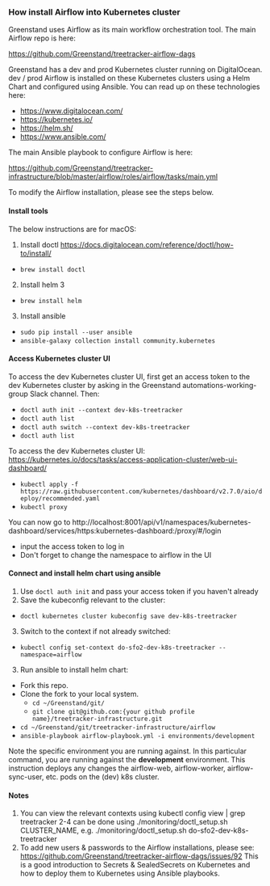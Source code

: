 ### How install Airflow into Kubernetes cluster
Greenstand uses Airflow as its main workflow orchestration tool. The main Airflow repo is here:

https://github.com/Greenstand/treetracker-airflow-dags

Greenstand has a dev and prod Kubernetes cluster running on DigitalOcean. dev / prod Airflow is installed on these Kubernetes clusters using a Helm Chart and configured using Ansible. You can read up on these technologies here:
- https://www.digitalocean.com/
- https://kubernetes.io/
- https://helm.sh/
- https://www.ansible.com/

The main Ansible playbook to configure Airflow is here:

https://github.com/Greenstand/treetracker-infrastructure/blob/master/airflow/roles/airflow/tasks/main.yml

To modify the Airflow installation, please see the steps below.

#### Install tools
The below instructions are for macOS:
1. Install doctl https://docs.digitalocean.com/reference/doctl/how-to/install/
- `brew install doctl`
2. Install helm 3
- `brew install helm`
3. Install ansible
- `sudo pip install --user ansible`
- `ansible-galaxy collection install community.kubernetes`

#### Access Kubernetes cluster UI
To access the dev Kubernetes cluster UI, first get an access token to the dev Kubernetes cluster by asking in the Greenstand automations-working-group Slack channel. Then:
- `doctl auth init --context dev-k8s-treetracker`
- `doctl auth list`
- `doctl auth switch --context dev-k8s-treetracker`
- `doctl auth list`

To access the dev Kubernetes cluster UI:
https://kubernetes.io/docs/tasks/access-application-cluster/web-ui-dashboard/
- `kubectl apply -f https://raw.githubusercontent.com/kubernetes/dashboard/v2.7.0/aio/deploy/recommended.yaml`
- `kubectl proxy`

You can now go to
http://localhost:8001/api/v1/namespaces/kubernetes-dashboard/services/https:kubernetes-dashboard:/proxy/#/login
- input the access token to log in
- Don't forget to change the namespace to airflow in the UI

#### Connect and install helm chart using ansible
1. Use `doctl auth init` and pass your access token if you haven't already
2. Save the kubeconfig relevant to the cluster:
- `doctl kubernetes cluster kubeconfig save dev-k8s-treetracker`
3. Switch to the context if not already switched:
- `kubectl config set-context do-sfo2-dev-k8s-treetracker --namespace=airflow` 
3. Run ansible to install helm chart:
- Fork this repo.
- Clone the fork to your local system.
  - `cd ~/Greenstand/git/`
  - `git clone git@github.com:{your github profile name}/treetracker-infrastructure.git`
- `cd ~/Greenstand/git/treetracker-infrastructure/airflow`
- `ansible-playbook airflow-playbook.yml -i environments/development`

Note the specific environment you are running against. In this particular command, you are running against the **development** environment. This instruction deploys any changes the airflow-web, airflow-worker, airflow-sync-user, etc. pods on the (dev) k8s cluster.

#### Notes
1. You can view the relevant contexts using kubectl config view | grep treetracker 2-4 can be done using ./monitoring/doctl_setup.sh CLUSTER_NAME, e.g. ./monitoring/doctl_setup.sh do-sfo2-dev-k8s-treetracker
2. To add new users & passwords to the Airflow installations, please see:
https://github.com/Greenstand/treetracker-airflow-dags/issues/92
This is a good introduction to Secrets & SealedSecrets on Kubernetes and how to deploy them to Kubernetes using Ansible playbooks.